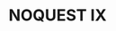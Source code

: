 ---
title: 'NOQUEST IX'
linerNotes: "NOQUEST IX: NOQUEST IX: Soldiers of the Cosmic Beyond is the ninth album in the NOQUEST series. NOQUEST IX features songs from various Dragon Quest soundtracks and the odd rap and vocal skit here and there."
pubDate: '15 Jun 2025'
image: 'noquest-ix.jpg'
url: 'https://strrchildluke.bandcamp.com/album/noquest-ix'
--- 